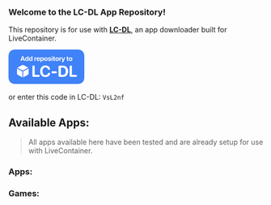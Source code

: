 ### Welcome to the LC-DL App Repository!  
This repository is for use with [**LC-DL**](https://lc-dl.github.io), an app downloader built for LiveContainer.

[<img src="repo.png" width="150">](https://tinyurl.com/bpu5ubk8)

or enter this code in LC-DL: `VsL2nf`


## Available Apps:
> All apps available here have been tested and are already setup for use with LiveContainer.

### Apps:

### Games:

